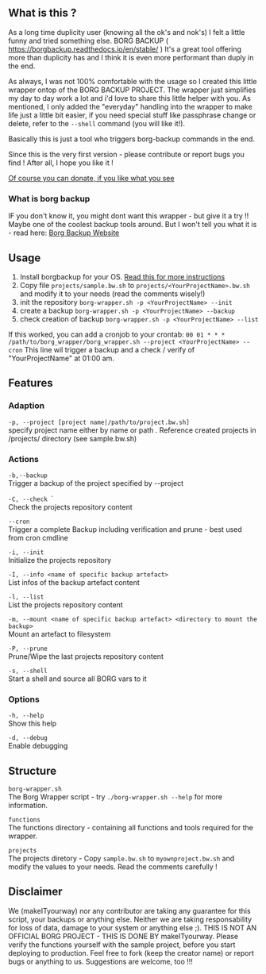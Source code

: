 ## What is this ?
As a long time duplicity user (knowing all the ok's and nok's) I felt a little funny and tried something else.
BORG BACKUP ( https://borgbackup.readthedocs.io/en/stable/ )
It's a great tool offering more than duplicity has and I think it is even more performant than duply in the end.

As always, I was not 100% comfortable with the usage so I created this little wrapper ontop of the BORG BACKUP PROJECT.
The wrapper just simplifies my day to day work a lot and i'd love to share this little helper with you.
As mentioned, I only added the "everyday" handling into the wrapper to make life just a little bit easier, if you need special stuff like passphrase change or delete, refer to the `--shell` command (you will like it!).

Basically this is just a tool who triggers borg-backup commands in the end.

Since this is the very first version - please contribute or report bugs you find !
After all, I hope you like it !

[Of course you can donate, if you like what you see](https://www.paypal.com/cgi-bin/webscr?cmd=_donations&business=info%40makeityourway%2ede&lc=DE&item_name=makeITyourway&item_number=borg%2dbackup&no_note=0&cn=Mitteilung%20an%20den%20H%c3%a4ndler%3a&no_shipping=2&currency_code=EUR&bn=PP%2dDonationsBF%3abtn_donateCC_LG%2egif%3aNonHosted)

### What is borg backup
IF you don't know it, you might dont want this wrapper - but give it a try !!
Maybe one of the coolest backup tools around.
But I won't tell you what it is - read here: [Borg Backup Website](https://borgbackup.readthedocs.io/en/stable/)

## Usage
1) Install borgbackup for your OS. [Read this for more instructions](https://borgbackup.readthedocs.io/en/stable/installation.html)
2) Copy file `projects/sample.bw.sh` to `projects/<YourProjectName>.bw.sh` and modify it to your needs (read the comments wisely!)  
3) init the repository `borg-wrapper.sh -p <YourProjectName> --init`  
4) create a backup `borg-wrapper.sh -p <YourProjectName> --backup`  
5) check creation of backup `borg-wrapper.sh -p <YourProjectName> --list`  

If this worked, you can add a cronjob to your crontab:
`00 01 * * * /path/to/borg_wrapper/borg_wrapper.sh --project <YourProjectName> --cron`
This line wil trigger a backup and a check / verify of "YourProjectName" at 01:00 am.


## Features

### Adaption
`-p, --project [project name|/path/to/project.bw.sh]`  
specify project name either by name or path .
Reference created projects in /projects/ directory (see sample.bw.sh)  

### Actions
`-b,--backup`  
Trigger a backup of the project specified by --project

`-C, --check `<name of specific backup artefact>`  
Check the projects repository content  

`--cron`  
Trigger a complete Backup including verification and prune - best used from cron cmdline  

`-i, --init`  
Initialize the projects repository  

`-I, --info <name of specific backup artefact>`  
List infos of the backup artefact content  

`-l, --list`  
List the projects repository content  

`-m, --mount <name of specific backup artefact> <directory to mount the backup>`  
Mount an artefact to filesystem  

`-P, --prune`  
Prune/Wipe the last projects repository content  

`-s, --shell`  
Start a shell and source all BORG vars to it  

### Options
`-h, --help`  
Show this help  

`-d, --debug`  
Enable debugging  

## Structure
`borg-wrapper.sh`  
The Borg Wrapper script - try `./borg-wrapper.sh --help` for more information.  

`functions`  
The functions directory - containing all functions and tools required for the wrapper.  

`projects`  
The projects diretory - Copy `sample.bw.sh` to `myownproject.bw.sh` and modify the values to your needs.
Read the comments carefully !


## Disclaimer
We (makeITyourway) nor any contributor are taking any guarantee for this script, your backups or anything else.
Neither we are taking responsability for loss of data, damage to your system or anything else ;). 
THIS IS NOT AN OFFICIAL BORG PROJECT - THIS IS DONE BY makeITyourway.
Please verify the functions yourself with the sample project, before you start deploying to production.
Feel free to fork (keep the creator name) or report bugs or anything to us.
Suggestions are welcome, too !!!


